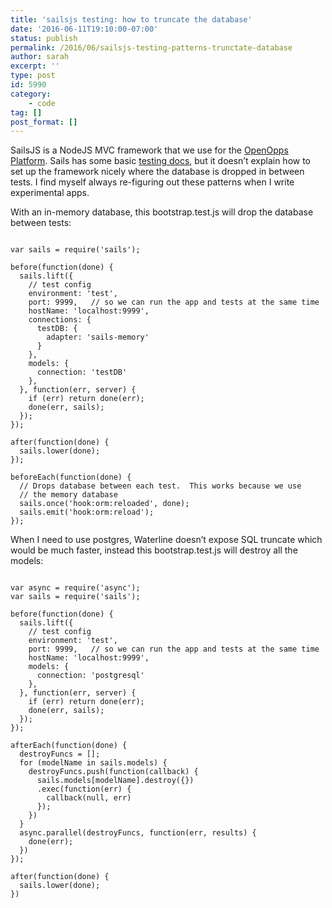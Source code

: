 ```yaml
---
title: 'sailsjs testing: how to truncate the database'
date: '2016-06-11T19:10:00-07:00'
status: publish
permalink: /2016/06/sailsjs-testing-patterns-trunctate-database
author: sarah
excerpt: ''
type: post
id: 5990
category:
    - code
tag: []
post_format: []
---
```

SailsJS is a NodeJS MVC framework that we use for the [OpenOpps Platform](https://github.com/openopps/openopps-platform). Sails has some basic [testing docs](http://sailsjs.org/documentation/concepts/testing), but it doesn’t explain how to set up the framework nicely where the database is dropped in between tests. I find myself always re-figuring out these patterns when I write experimental apps.

With an in-memory database, this bootstrap.test.js will drop the database between tests:

```

var sails = require('sails');

before(function(done) {
  sails.lift({
    // test config
    environment: 'test',
    port: 9999,   // so we can run the app and tests at the same time
    hostName: 'localhost:9999',
    connections: {
      testDB: {
        adapter: 'sails-memory'
      }
    },
    models: {
      connection: 'testDB'
    },
  }, function(err, server) {
    if (err) return done(err);
    done(err, sails);
  });
});

after(function(done) {
  sails.lower(done);
});

beforeEach(function(done) {
  // Drops database between each test.  This works because we use
  // the memory database
  sails.once('hook:orm:reloaded', done);
  sails.emit('hook:orm:reload');
});
```

When I need to use postgres, Waterline doesn’t expose SQL truncate which would be much faster, instead this bootstrap.test.js will destroy all the models:

```

var async = require('async');
var sails = require('sails');

before(function(done) {
  sails.lift({
    // test config
    environment: 'test',
    port: 9999,   // so we can run the app and tests at the same time
    hostName: 'localhost:9999',
    models: {
      connection: 'postgresql'
    },
  }, function(err, server) {
    if (err) return done(err);
    done(err, sails);
  });
});

afterEach(function(done) {
  destroyFuncs = [];
  for (modelName in sails.models) {
    destroyFuncs.push(function(callback) {
      sails.models[modelName].destroy({})
      .exec(function(err) {
        callback(null, err)
      });
    })
  }
  async.parallel(destroyFuncs, function(err, results) {
    done(err);
  })
});

after(function(done) {
  sails.lower(done);
})

```